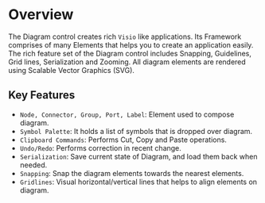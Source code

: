 # Overview

The Diagram control creates rich `Visio` like applications. Its Framework comprises of many Elements that helps you to create an application easily. The rich feature set of the Diagram control includes Snapping, Guidelines, Grid lines, Serialization and Zooming.
All diagram elements are rendered using Scalable Vector Graphics (SVG).

## Key Features

* `Node, Connector, Group, Port, Label`: Element used to compose diagram.
* `Symbol Palette`: It holds a list of symbols that is dropped over diagram.
* `Clipboard Commands`: Performs Cut, Copy and Paste operations.
* `Undo/Redo`: Performs correction in recent change.
* `Serialization`: Save current state of Diagram, and load them back when needed.
* `Snapping`: Snap the diagram elements towards the nearest elements.
* `Gridlines`: Visual horizontal/vertical lines that helps to align elements on diagram.